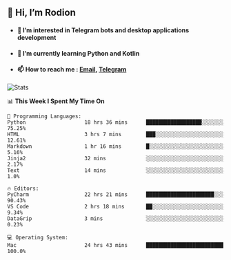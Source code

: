 ## 👋 Hi, I’m Rodion
- #### 👀 I’m interested in Telegram bots and desktop applications development
- #### 🌱 I’m currently learning Python and Kotlin
- #### 📫 How to reach me : [Email](mailto:me@lavn.ml), [Telegram](https://t.me/fast_geek)

![Stats](https://github-readme-stats.vercel.app/api?username=fast-geek&show_icons=true&theme=react&hide=issues&count_private=true&layout=compact)


<!--START_SECTION:waka-->
📊 **This Week I Spent My Time On** 

```text
💬 Programming Languages: 
Python                   18 hrs 36 mins      ██████████████████░░░░░░░   75.25% 
HTML                     3 hrs 7 mins        ███░░░░░░░░░░░░░░░░░░░░░░   12.61% 
Markdown                 1 hr 16 mins        █░░░░░░░░░░░░░░░░░░░░░░░░   5.16% 
Jinja2                   32 mins             ░░░░░░░░░░░░░░░░░░░░░░░░░   2.17% 
Text                     14 mins             ░░░░░░░░░░░░░░░░░░░░░░░░░   1.0%

🔥 Editors: 
PyCharm                  22 hrs 21 mins      ██████████████████████░░░   90.43% 
VS Code                  2 hrs 18 mins       ██░░░░░░░░░░░░░░░░░░░░░░░   9.34% 
DataGrip                 3 mins              ░░░░░░░░░░░░░░░░░░░░░░░░░   0.23%

💻 Operating System: 
Mac                      24 hrs 43 mins      █████████████████████████   100.0%

```


<!--END_SECTION:waka-->
